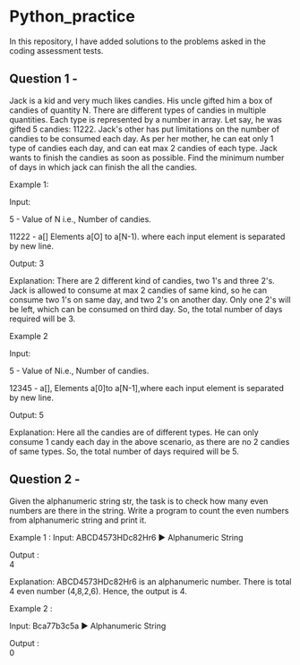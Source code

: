 # Python_practice
In this repository, I have added solutions to the problems asked in the coding assessment tests.

## Question 1 -

Jack is a kid and very much likes candies. His uncle gifted him a box of candies of quantity N. There are different types of candies in multiple quantities. Each type is represented by a number in array. Let say, he was gifted 5 candies: 11222. Jack's other has put limitations on the number of candies to be consumed each day. As per her mother, he can eat only 1 type of candies each day, and can eat max 2 candies of each type. Jack wants to finish the candies as soon as possible. Find the minimum number of days in which jack can finish the all the candies.

Example 1:

Input:

5 - Value of N i.e., Number of candies.

11222 - a[] Elements a[O] to a[N-1). where each input element is separated by new line.

Output:  3

Explanation:
There are 2 different kind of candies, two 1's and three 2's. Jack is allowed to consume at max 2 candies of same kind, so he can consume two 1's on same day, and two 2's on another day. Only one 2's will be left, which can be consumed on third day. So, the total number of days required will be 3.

Example 2

Input:

5 - Value of Ni.e., Number of candies.

12345 - a[], Elements a[0]to a[N-1],where each input element is separated by new line.

Output: 5

Explanation:
Here all the candies are of different types. He can only consume 1 candy each day in the above scenario, as there are no 2 candies of same types. So, the total number of days required will be 5.


## Question 2 - 

Given the alphanumeric string str, the task is to check how many even numbers are there in the string. Write a program to count the even numbers from alphanumeric string and print it.

Example 1 :
Input:
ABCD4573HDc82Hr6 ► Alphanumeric String

Output :  
4

Explanation: ABCD4573HDc82Hr6 is an alphanumeric number. There is total 4 even number (4,8,2,6). Hence, the output is 4.

Example 2 :

Input:
Bca77b3c5a ► Alphanumeric String

Output :  
0
